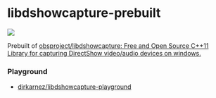 libdshowcapture-prebuilt
========================
![](https://github.com/dirkarnez/libdshowcapture-prebuilt/actions/workflows/build.yml/badge.svg)

Prebuilt of [obsproject/libdshowcapture: Free and Open Source C++11 Library for capturing DirectShow video/audio devices on windows.](https://github.com/obsproject/libdshowcapture)

### Playground
- [dirkarnez/libdshowcapture-playground](https://github.com/dirkarnez/libdshowcapture-playground)